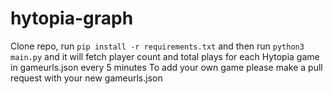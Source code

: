 # hytopia-graph
 
Clone repo, run `pip install -r requirements.txt` and then run `python3 main.py` and it will fetch player count and total plays for each Hytopia game in gameurls.json every 5 minutes
To add your own game please make a pull request with your new gameurls.json
